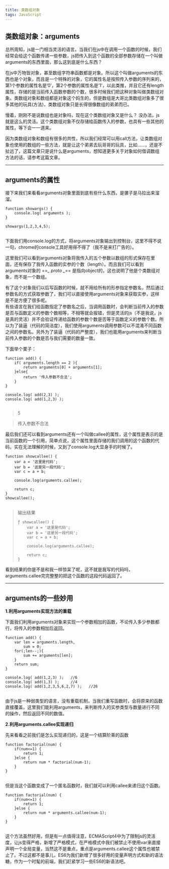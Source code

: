 ```yaml
---
title: 类数组对象
tags: JavaScript
---
```

<article>
		<div id="article_content" class="article_content clearfix csdn-tracking-statistics" data-pid="blog" data-mod="popu_307" data-dsm="post">
                    <div class="markdown_views">
                <h2 id="类数组对象arguments"><a name="t0"></a>类数组对象：arguments</h2>

<p>总所周知，js是一门相当灵活的语言。当我们在js中在调用一个函数的时候，我们经常会给这个函数传递一些参数，js把传入到这个函数的全部参数存储在一个叫做arguments的东西里面，那么这到底是什么东西？</p>

<p>在js中万物皆对象，甚至数组字符串函数都是对象。所以这个叫做arguments的东西也是个对象，而且是一个特殊的对象，它的属性名是按照传入参数的序列来的，第1个参数的属性名是’0’，第2个参数的属性名是’1’，以此类推，并且它还有length属性，存储的是当前传入函数参数的个数，很多时候我们把这种对象叫做类数组对象。类数组对象和数组都是对象这个妈生的，但是数组是大哥比类数组对象多了很多其他的玩具(方法)，类数组对象只是长得很像数组的弟弟而已。</p>

<p>慢着，刚刚不是说数组也是对象吗，现在这个类数组对象又是什么？ 没办法，js就是这么的灵活。这个类数组对象不仅存储给函数传入的参数，也具有一些其他的属性，等下会一一道来。</p>

<p>因为类数组对象和数组有很多的共性，所以我们经常可以用call方法，让类数组对象也使用的数组的一些方法，就是让这个弟弟去玩哥哥的玩具，比如……，还是不扯远了，这篇文章只是说什么是arguments，想知道更多关于对象如何借调数组方法的话，请参考这篇文章。</p>

<hr>



<h2 id="arguments的属性"><a name="t1"></a>arguments的属性</h2>

<p>接下来我们来看看arguments对象里面到底有些什么东西，是骡子是马拉出来溜溜。</p>



<pre class="prettyprint" name="code"><code class="hljs javascript has-numbering"><span class="hljs-function"><span class="hljs-keyword">function</span> <span class="hljs-title">showargs</span><span class="hljs-params">()</span> {</span>
    console.log( <span class="hljs-built_in">arguments</span> );
}

showargs(<span class="hljs-number">1</span>,<span class="hljs-number">2</span>,<span class="hljs-number">3</span>,<span class="hljs-number">4</span>,<span class="hljs-number">5</span>);</code><ul class="pre-numbering" style=""></ul></pre>
<!--more-->
<p>下面我们用console.log的方式，将arguments对象输出到控制台，这里不得不说一句，chrome的console工具好用得不得了（我不是来打广告的）。</p>

<p>这里我们可以看到arguments对象将我传入的五个参数以数组的形式保存在里面，还有保存了我传入函数的实参的个数（length）。而且我们可以看到arguments对象的 ==<em>_ proto _</em>== 是指向object的，这也说明了他是个类数组对象，而不是一个数组。</p>

<p>有了这个对象我们以后写函数的时候，就不用给所有的形参指定参数名，然后通过参数名的方式获取参数了，我们可以直接使用arguments对象来获取实参，这样是不是方便了很多呢。 <br>
有些语言在我们给函数指定了参数名之后，当调用函数时，会判断当前传入的参数是否与函数定义的参数个数相等，不相等就会报错，但是灵活的js（不是我说，js是真的灵活）并不会验证传递给函数的参数个数是否等于函数定义的参数个数。所以为了装逼（代码的简洁度），我们使用arguments调用参数可以不混淆不同函数之间的参数名。另外为了装逼（代码的严整度），我们也能用arguments来判断当前传入参数的个数是否与我们需要的数量一致。</p>

<p>下面举个栗子：</p>



<pre class="prettyprint" name="code"><code class="hljs javascript has-numbering"><span class="hljs-function"><span class="hljs-keyword">function</span> <span class="hljs-title">add</span><span class="hljs-params">()</span> {</span>
    <span class="hljs-keyword">if</span>( <span class="hljs-built_in">arguments</span>.length == <span class="hljs-number">2</span> ){
        <span class="hljs-keyword">return</span> <span class="hljs-built_in">arguments</span>[<span class="hljs-number">0</span>] + <span class="hljs-built_in">arguments</span>[<span class="hljs-number">1</span>];
    }<span class="hljs-keyword">else</span>{
        <span class="hljs-keyword">return</span> <span class="hljs-string">'传入参数不合法'</span>;
    }
}

console.log( add(<span class="hljs-number">2</span>,<span class="hljs-number">3</span>) );
console.log( add(<span class="hljs-number">1</span>,<span class="hljs-number">2</span>,<span class="hljs-number">3</span>) );</code><ul class="pre-numbering" style=""></ul></pre>
> 5

> 传入参数不合法

<p>最后我们还可以看到arguments还有一个叫做callee的属性，这个属性是表示的是当前函数的一个引用，简单点说，这个属性里面存储的我们调用的这个函数的代码，实在无法理解的时候，又到了console.log大显身手的时候了。</p>



<pre class="prettyprint" name="code"><code class="hljs javascript has-numbering"><span class="hljs-function"><span class="hljs-keyword">function</span> <span class="hljs-title">showcallee</span><span class="hljs-params">()</span> {</span>
    <span class="hljs-keyword">var</span> a = <span class="hljs-string">'这里是代码'</span>;
    <span class="hljs-keyword">var</span> b = <span class="hljs-string">'这是另一段代码'</span>;
    <span class="hljs-keyword">var</span> c = a + b;

    console.log(<span class="hljs-built_in">arguments</span>.callee);

    <span class="hljs-keyword">return</span> c;
}
showcallee();</code><ul class="pre-numbering" style=""></ul></pre>

> 输出结果
> ```
> ƒ showcallee() {
>     var a = '这里是代码';
>     var b = '这是另一段代码';
>     var c = a + b;
> 
>     console.log(arguments.callee);
> 
>     return c;
> }
> ```


<p>看到结果的你是不是和我一样惊呆了呢，这不就是我写的代码吗，arguments.callee完完整整的把这个函数的这段代码返回了。</p>

<hr>



<h2 id="arguments的一些妙用"><a name="t2"></a>arguments的一些妙用</h2>

<p><strong>1.利用arguments实现方法的重载</strong></p>

<p>下面我们利用arguments对象来实现一个参数相加的函数，不论传入多少参数都行，将传入的参数相加后返回。</p>



<pre class="prettyprint" name="code"><code class="hljs scilab has-numbering"><span class="hljs-function"><span class="hljs-keyword">function</span> <span class="hljs-title">add</span><span class="hljs-params">()</span> {</span>
    var len = <span class="hljs-transposed_variable">arguments.</span><span class="hljs-built_in">length</span>,
        <span class="hljs-built_in">sum</span> = <span class="hljs-number">0</span>;
    <span class="hljs-keyword">for</span>(;len--;){
        <span class="hljs-built_in">sum</span> += arguments<span class="hljs-matrix">[len]</span>;
    }
    <span class="hljs-keyword">return</span> <span class="hljs-built_in">sum</span>;
}

<span class="hljs-transposed_variable">console.</span>log( add(<span class="hljs-number">1</span>,<span class="hljs-number">2</span>,<span class="hljs-number">3</span>) );   <span class="hljs-comment">//6</span>
<span class="hljs-transposed_variable">console.</span>log( add(<span class="hljs-number">1</span>,<span class="hljs-number">3</span>) );     <span class="hljs-comment">//4</span>
<span class="hljs-transposed_variable">console.</span>log( add(<span class="hljs-number">1</span>,<span class="hljs-number">2</span>,<span class="hljs-number">3</span>,<span class="hljs-number">5</span>,<span class="hljs-number">6</span>,<span class="hljs-number">2</span>,<span class="hljs-number">7</span>) );   <span class="hljs-comment">//26</span></code><ul class="pre-numbering" style=""></ul></pre>

<p>由于js是一种弱类型的语言，没有重载机制，当我们重写函数时，会将原来的函数直接覆盖，这里我们能利用arguments，来判断传入的实参类型与数量进行不同的操作，然后返回不同的数值。</p>

<p><strong>2.利用arguments.callee实现递归</strong></p>

<p>先来看看之前我们是怎么实现递归的，这是一个结算阶乘的函数</p>

<pre class="prettyprint" name="code"><code class="hljs livecodeserver has-numbering"><span class="hljs-function"><span class="hljs-keyword">function</span> <span class="hljs-title">factorial</span>(<span class="hljs-title">num</span>) { </span>
    <span class="hljs-keyword">if</span>(<span class="hljs-built_in">num</span>&lt;=<span class="hljs-number">1</span>) { 
        <span class="hljs-constant">return</span> <span class="hljs-number">1</span>; 
    }<span class="hljs-keyword">else</span> { 
        <span class="hljs-constant">return</span> <span class="hljs-built_in">num</span> * factorial(<span class="hljs-built_in">num</span>-<span class="hljs-number">1</span>); 
    } 
} </code><ul class="pre-numbering" style=""></ul></pre>

<p>但是当这个函数变成了一个匿名函数时，我们就可以利用callee来递归这个函数。</p>



<pre class="prettyprint" name="code"><code class="hljs livecodeserver has-numbering"><span class="hljs-function"><span class="hljs-keyword">function</span> <span class="hljs-title">factorial</span>(<span class="hljs-title">num</span>) { </span>
    <span class="hljs-keyword">if</span>(<span class="hljs-built_in">num</span>&lt;=<span class="hljs-number">1</span>) { 
        <span class="hljs-constant">return</span> <span class="hljs-number">1</span>; 
    }<span class="hljs-keyword">else</span> { 
        <span class="hljs-constant">return</span> <span class="hljs-built_in">num</span> * arguments.callee(<span class="hljs-built_in">num</span>-<span class="hljs-number">1</span>); 
    } 
} </code><ul class="pre-numbering" style=""></ul></pre>

<p>这个方法虽然好用，但是有一点值得注意，ECMAScript4中为了限制js的灵活度，让js变得严格，新增了严格模式，在严格模式中我们被禁止不使用var来直接声明一个全局变量，当然这不是重点，重点是arguments.callee这个属性也被禁止了。不过这都不是事儿，ES6为我们新增了很多好用的变量声明方式和新的语法糖，作为一个时髦的前端，我们赶紧学习一些ES6的新语法吧。</p>            </div>